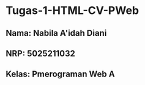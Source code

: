 # Tugas-1-HTML-CV-PWeb


## Nama: Nabila A'idah Diani
## NRP: 5025211032
## Kelas: Pmerograman Web A
